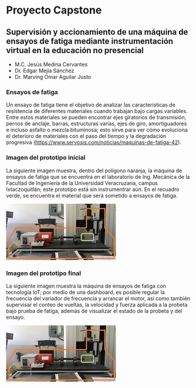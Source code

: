 # Proyecto Capstone
## Supervisión y accionamiento de una máquina de ensayos de fatiga mediante instrumentación virtual en la educación no presencial
* M.C. Jesús Medina Cervantes
* Dr. Edgar Mejía Sánchez
* Dr. Marving Omar Aguilar Justo


### Ensayos de fatiga
Un ensayo de fatiga tiene el objetivo de analizar las características de resistencia de diferentes materiales cuando trabajan bajo cargas variables. Entre estos materiales se pueden encontrar ejes giratorios de transmisión, pernos de anclaje, barras, estructuras varias, ejes de giro, amortiguadores e incluso asfalto o mezcla bituminosa; esto sirve para ver cómo evoluciona el deterioro de materiales con el paso del tiempo y la degradación progresiva (https://www.servosis.com/noticias/maquinas-de-fatiga-42).

### Imagen del prototipo inicial
La siguiente imagen muestra, dentro del polígono naranja, la máquina de ensayos de fatiga que se encuentra en el laboratorio de Ing. Mecánica de la Facultad de Ingeniería de la Universidad Veracruzana, campus Ixtaczoquitlán; este prototipo está sin instrumentrar aún. En el recuadro verde, se encuentra el material que será sometido a ensayos de fatiga.

![Logo de Wikipedia](https://github.com/MarvingOmarUV2021/LabVirMaqFat/blob/main/Prototipo_Ver01.jpg?raw=true "Protoripo INICIAL")

### Imagen del prototipo final
La siguiente imagen muestra la máquina de ensayos de fatiga con tecnología IoT; por medio de una dashboard, es posible regular la frecuencia del variador de frecuencia y arrancar el motor, así como también supervisar el conteo de vueltas, la velocidad y fuerza aplicada a la probeta bajo prueba  de fatiga, además de visualizar el estado de la probeta y del ensayo.

![Logo de Wikipedia](https://github.com/MarvingOmarUV2021/LabVirMaqFat/blob/main/Prototipo_Ver01.jpg?raw=true "Protoripo FINAL")

